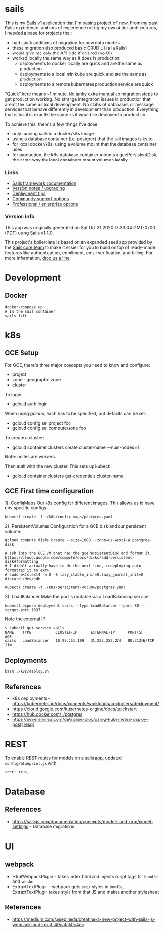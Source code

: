 # sails

This is my [Sails v1](https://sailsjs.com) application that I'm basing project off now. From my past Rails experience, and lots of experience rolling my own 4 tier architectures, I needed a base for projects that:
* had quick additions of migration for new data models
* these migration also produced basic CRUD UI (a la Rails)
* would give me only the API side if desired (no UI)
* worked locally the same way as it does in production:
    * deployments to docker locally are quick and are the same as production
    * deployments to a local minikube are quick and are the same as production
    * deployments to a remote kubernetes production service are quick

"Quick" here means ~1 minute. No janky extra manual db migration steps to get production working.
No strange integration issues in production that aren't the same as local development.
No stubs of databases or message services that behave differently in development than production.
Everything that is local is exactly the same as it would be deployed to production.

To achieve this, there's a few things I've done:
* only running sails in a docker/k8s image
* using a database container (i.e. postgres) that the sail images talks to
* for local docker/k8s, using a volume mount that the database container uses
* for production, the k8s database container mounts a gcePersistentDisk, the same way the local containers mount volumes locally


### Links

+ [Sails framework documentation](https://sailsjs.com/get-started)
+ [Version notes / upgrading](https://sailsjs.com/documentation/upgrading)
+ [Deployment tips](https://sailsjs.com/documentation/concepts/deployment)
+ [Community support options](https://sailsjs.com/support)
+ [Professional / enterprise options](https://sailsjs.com/enterprise)


### Version info

This app was originally generated on Sat Oct 31 2020 18:33:04 GMT-0700 (PDT) using Sails v1.4.0.

This project's boilerplate is based on an expanded seed app provided by the [Sails core team](https://sailsjs.com/about) to make it easier for you to build on top of ready-made features like authentication, enrollment, email verification, and billing.  For more information, [drop us a line](https://sailsjs.com/support).

# Development
## Docker

    docker-compose up
    # In the sail container
    sails lift

# k8s
## GCE Setup
For GCE, there's three major concepts you need to know and configure:
* project
* zone - geographic zone
* cluster

To login:
* gcloud auth login

When using *gcloud*, each has to be specified, but defaults can be set:
* gcloud config set project foo
* gcloud config set compute/zone foo

To create a cluster:
* gcloud container clusters create cluster-name --num-nodes=1

Note: nodes are workers.

Then auth with the new cluster. This sets up kubectl:
* gcloud container clusters get-credentials cluster-name

## GCE First time configuration
1). ConfigMaps
Our k8s config for different images. This allows us to have env specific configs.

    kubectl create -f ./k8s/config-maps/postgres.yaml

2). PersistentVolumes
Configuration for a GCE disk and our persistent volume:

    gcloud compute disks create --size=10GB --zone=us-west1-a postgres-disk
    
    # ssh into the GCE VM that has the gcePersistentDisk and format it. https://cloud.google.com/compute/docs/disks/add-persistent-disk#formatting
    # I didn't actually have to do the next line, redeploying auto formatted it to ext4.
    # sudo mkfs.ext4 -m 0 -E lazy_itable_init=0,lazy_journal_init=0 discard /dev/sdb

    kubectl create -f ./k8s/persistent-volume/postgres.yaml

3). LoadBalancer
Make the pod is routable via a LoadBalancing service:

    kubectl expose deployment sails --type LoadBalancer --port 80 --target-port 1337

Note the external IP:

    $ kubectl get service sails
    NAME    TYPE           CLUSTER-IP      EXTERNAL-IP      PORT(S)        AGE
    sails   LoadBalancer   10.95.251.109   35.233.252.224   80:31246/TCP   11m

## Deployments

    bash ./k8s/deploy.sh

## References
* k8s deployments - https://kubernetes.io/docs/concepts/workloads/controllers/deployment/
* https://cloud.google.com/kubernetes-engine/docs/quickstart
* https://hub.docker.com/_/postgres
* https://severalnines.com/database-blog/using-kubernetes-deploy-postgresql

# REST
To enable REST routes for models on a sails app, updated `config/blueprint.js` with:

    rest: true,

# Database

## References
* https://sailsjs.com/documentation/concepts/models-and-orm/model-settings - Database migrations

# UI

## webpack
* HtmlWebpackPlugin - takes index.html and injects script tags for `bundle` and `vendor`
* ExtractTextPlugin - webpack gets `src/` styles in `bundle`, ExtractTextPlugin takes style from that JS and makes another stylesheet

## References
* https://medium.com/@sepineda/creating-a-new-project-with-sails-js-webpack-and-react-49cafc50c4ec